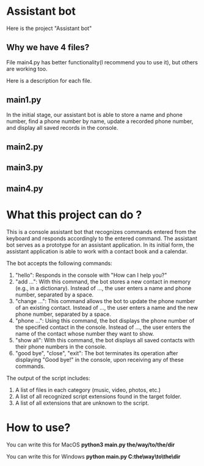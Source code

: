 # Assistant bot
<p>Here is the project "Assistant bot"</p>
<h2>Why we have 4 files? </h2>
<p>File main4.py has better functionality(I recommend you to use it), but others are working too.</p>
<p>Here is a description for each file.</p>
<h2>main1.py</h2>
<p>In the initial stage, our assistant bot is able to store a name and phone number, find a phone number by name, update a recorded phone number, and display all saved records in the console.</p>
<h2>main2.py</h2>
<h2>main3.py</h2>
<h2>main4.py</h2>
<h1>What this project can do ?</h1>
<p>This is a console assistant bot that recognizes commands entered from the keyboard and responds accordingly to the entered command.
The assistant bot serves as a prototype for an assistant application. In its initial form, the assistant application is able to work with a contact book and a calendar.</p>
<p>The bot accepts the following commands:</p>
<ol>
  <li>"hello": Responds in the console with "How can I help you?"</li>
  <li>"add ...": With this command, the bot stores a new contact in memory (e.g., in a dictionary). Instead of ..., the user enters a name and phone number, separated by a space.</li>
  <li>"change ...": This command allows the bot to update the phone number of an existing contact. Instead of ..., the user enters a name and the new phone number, separated by a space.</li>
  <li>"phone ...": Using this command, the bot displays the phone number of the specified contact in the console. Instead of ..., the user enters the name of the contact whose number they want to show.</li>
  <li>"show all": With this command, the bot displays all saved contacts with their phone numbers in the console.</li>
  <li>"good bye", "close", "exit": The bot terminates its operation after displaying "Good bye!" in the console, upon receiving any of these commands.</li>
</ol>
<p>The output of the script includes:</p>
<ol>
  <li>A list of files in each category (music, video, photos, etc.)</li>
  <li>A list of all recognized script extensions found in the target folder.</li>
  <li>A list of all extensions that are unknown to the script.</li>
</ol>
<h1>How to use?</h1>
<p>You can write this for MacOS <b>python3 main.py the/way/to/the/dir</b> </p>
<p>You can write this for Windows <b>python main.py C:the\way\to\the\dir</b> </p>
